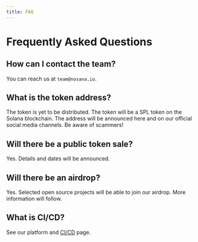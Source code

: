 ```yaml
---
title: FAQ
---
```


# Frequently Asked Questions

## How can I contact the team?

You can reach us at `team@nosana.io`.

## What is the token address?

The token is yet to be distributed. 
The token will be a SPL token on the Solana blockchain.
The address will be announced here and on our official social media channels.
Be aware of scammers!

## Will there be a public token sale?

Yes. Details and dates will be announced.

## Will there be an airdrop?

Yes. Selected open source projects will be able to join our airdrop.
More information will follow.

## What is CI/CD?

See our platform and [CI/CD](platform/cicd) page.
